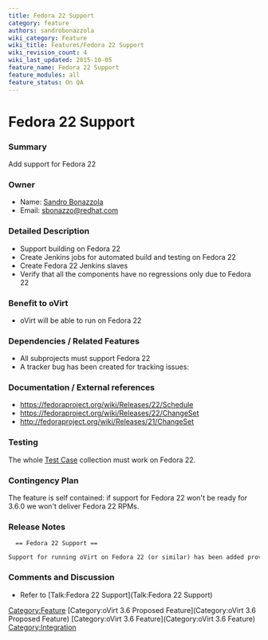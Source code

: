 ```yaml
---
title: Fedora 22 Support
category: feature
authors: sandrobonazzola
wiki_category: Feature
wiki_title: Features/Fedora 22 Support
wiki_revision_count: 4
wiki_last_updated: 2015-10-05
feature_name: Fedora 22 Support
feature_modules: all
feature_status: On QA
---
```


# Fedora 22 Support

### Summary

Add support for Fedora 22

### Owner

*   Name: [ Sandro Bonazzola](User:SandroBonazzola)
*   Email: <sbonazzo@redhat.com>

### Detailed Description

*   Support building on Fedora 22
*   Create Jenkins jobs for automated build and testing on Fedora 22
*   Create Fedora 22 Jenkins slaves
*   Verify that all the components have no regressions only due to Fedora 22

### Benefit to oVirt

*   oVirt will be able to run on Fedora 22

### Dependencies / Related Features

*   All subprojects must support Fedora 22
*   A tracker bug has been created for tracking issues:

### Documentation / External references

*   <https://fedoraproject.org/wiki/Releases/22/Schedule>
*   <https://fedoraproject.org/wiki/Releases/22/ChangeSet>
*   <http://fedoraproject.org/wiki/Releases/21/ChangeSet>

### Testing

The whole [Test Case](http://www.ovirt.org/Category:TestCase) collection must work on Fedora 22.

### Contingency Plan

The feature is self contained: if support for Fedora 22 won't be ready for 3.6.0 we won't deliver Fedora 22 RPMs.

### Release Notes

      == Fedora 22 Support ==
      Support for running oVirt on Fedora 22 (or similar) has been added providing custom packaging of Wildfly 8.2.0.

### Comments and Discussion

*   Refer to [Talk:Fedora 22 Support](Talk:Fedora 22 Support)

<Category:Feature> [Category:oVirt 3.6 Proposed Feature](Category:oVirt 3.6 Proposed Feature) [Category:oVirt 3.6 Feature](Category:oVirt 3.6 Feature) <Category:Integration>
